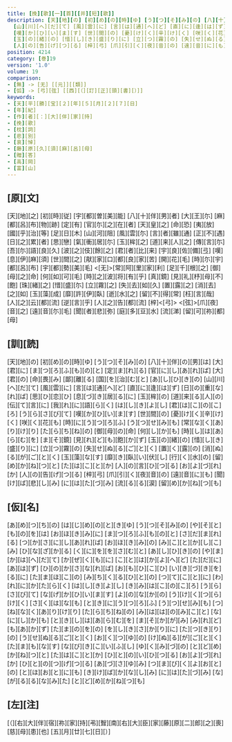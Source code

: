 ```yaml
---
title: [挽][歌][一][首][[并][短][歌]]
description: [天][地][の] [初][め][の][時][ゆ] [う][つ][そ][み][の] [八][十][伴][の][男][は] [大][君][に] [ま][つ][ろ][ふ][も][の][と] [定][ま][れ][る] [官][に][し][あ][れ][ば] [大][君][の] [命][畏][み] [鄙][離][る] [国][を][治][む][と] [あ][し][ひ][き][の]
  [山][川][へ][だ][て] [風][雲][に] [言][は][通][へ][ど] [直][に][逢][は][ず] [日][の][重][な][れ][ば] [思][ひ][恋][ひ] [息][づ][き][居][る][に] [玉][桙][の] [道][来][る][人][の] [伝][て][言][に] [我][れ][に][語][ら][く] [は][し][き][よ][し] [君][は][こ][の][こ][ろ] [う][ら][さ][び][て]
  [嘆][か][ひ][い][ま][す] [世][間][の] [憂][け][く][辛][け][く] [咲][く][花][も] [時][に][う][つ][ろ][ふ] [う][つ][せ][み][も] [常][な][く][あ][り][け][り] [た][ら][ち][ね][の] [御][母][の][命] [何][し][か][も] [時][し][は][あ][ら][む][を] [ま][そ][鏡] [見][れ][ど][も][飽][か][ず]
  [玉][の][緒][の] [惜][し][き][盛][り][に] [立][つ][霧][の] [失][せ][ぬ][る][ご][と][く] [置][く][露][の] [消][ぬ][る][が][ご][と][く] [玉][藻][な][す] [靡][き][臥][い][伏][し] [行][く][水][の] [留][め][か][ね][つ][と] [た][は][こ][と][か] [人][の][言][ひ][つ][る] [お][よ][づ][れ][か]
  [人][の][告][げ][つ][る] [梓][弓] [爪][引][く][夜][音][の] [遠][音][に][も] [聞][け][ば][悲][し][み] [に][は][た][づ][み] [流][る][る][涙] [留][め][か][ね][つ][も]
position: 4214
category: [巻]19
version: '1.0'
volume: 19
comparison:
- [無] -> [无] [[元]][[類]]
- [弧] -> [弓][弦] [[西][（][訂][正][頭][書][）]]
keywords:
- [天][平][勝][宝][２][年][５][月][２][７][日]
- [年][紀]
- [作][者][：][大][伴][家][持]
- [挽][歌]
- [枕][詞]
- [悲][別]
- [哀][悼]
- [藤][原][久][須][麻][呂][母]
- [贈][答]
- [高][岡]
- [富][山]
---
```


## [原][文]

[天][地][之] [初][時][従] [宇][都][曽][美][能] [八][十][伴][男][者] [大][王][尓] [麻][都][呂][布][物][跡] [定][有] [官][尓][之][在][者] [天][皇][之] [命][恐] [夷][放] [國][乎][治][等] [足][日][木] [山][河][阻] [風][雲][尓] [言][者][雖][通] [正][不][遇] [日][之][累][者] [思][戀] [氣][衝][居][尓] [玉][桙][之] [道][来][人][之] [傳][言][尓] [吾][尓][語][良][久] [波][之][伎][餘][之] [君][者][比][来] [宇][良][佐][備][弖] [嘆][息][伊][麻][須] [世][間][之] [猒][家][口][都][良][家][苦] [開][花][毛] [時][尓][宇][都][呂][布] [宇][都][勢][美][毛] <[无]>[常][阿][里][家][利] [足][千][根][之] [御][母][之][命] [何][如][可][毛] [時][之][波][将][有][乎] [真][鏡] [見][礼][杼][母][不][飽] [珠][緒][之] [惜][盛][尓] [立][霧][之] [失][去][如][久] [置][露][之] [消][去][之][如] [玉][藻][成] [靡][許][伊][臥] [逝][水][之] [留][不][得][常] [枉][言][哉] [人][之][云][都][流] [逆][言][乎] [人][之][告][都][流] [梓]<[弓]> <[弦]>[爪][夜][音][之] [遠][音][尓][毛] [聞][者][悲][弥] [庭][多][豆][水] [流][涕] [留][可][祢][都][母]

## [訓][読]

[天][地][の] [初][め][の][時][ゆ] [う][つ][そ][み][の] [八][十][伴][の][男][は] [大][君][に] [ま][つ][ろ][ふ][も][の][と] [定][ま][れ][る] [官][に][し][あ][れ][ば] [大][君][の] [命][畏][み] [鄙][離][る] [国][を][治][む][と] [あ][し][ひ][き][の] [山][川][へ][だ][て] [風][雲][に] [言][は][通][へ][ど] [直][に][逢][は][ず] [日][の][重][な][れ][ば] [思][ひ][恋][ひ] [息][づ][き][居][る][に] [玉][桙][の] [道][来][る][人][の] [伝][て][言][に] [我][れ][に][語][ら][く] [は][し][き][よ][し] [君][は][こ][の][こ][ろ] [う][ら][さ][び][て] [嘆][か][ひ][い][ま][す] [世][間][の] [憂][け][く][辛][け][く] [咲][く][花][も] [時][に][う][つ][ろ][ふ] [う][つ][せ][み][も] [常][な][く][あ][り][け][り] [た][ら][ち][ね][の] [御][母][の][命] [何][し][か][も] [時][し][は][あ][ら][む][を] [ま][そ][鏡] [見][れ][ど][も][飽][か][ず] [玉][の][緒][の] [惜][し][き][盛][り][に] [立][つ][霧][の] [失][せ][ぬ][る][ご][と][く] [置][く][露][の] [消][ぬ][る][が][ご][と][く] [玉][藻][な][す] [靡][き][臥][い][伏][し] [行][く][水][の] [留][め][か][ね][つ][と] [た][は][こ][と][か] [人][の][言][ひ][つ][る] [お][よ][づ][れ][か] [人][の][告][げ][つ][る] [梓][弓] [爪][引][く][夜][音][の] [遠][音][に][も] [聞][け][ば][悲][し][み] [に][は][た][づ][み] [流][る][る][涙] [留][め][か][ね][つ][も]

## [仮][名]

[あ][め][つ][ち][の] [は][じ][め][の][と][き][ゆ] [う][つ][そ][み][の] [や][そ][と][も][の][を][は] [お][ほ][き][み][に] [ま][つ][ろ][ふ][も][の][と] [さ][だ][ま][れ][る] [つ][か][さ][に][し][あ][れ][ば] [お][ほ][き][み][の] [み][こ][と][か][し][こ][み] [ひ][な][ざ][か][る] [く][に][を][を][さ][む][と] [あ][し][ひ][き][の] [や][ま][か][は][へ][だ][て] [か][ぜ][く][も][に] [こ][と][は][か][よ][へ][ど] [た][だ][に][あ][は][ず] [ひ][の][か][さ][な][れ][ば] [お][も][ひ][こ][ひ] [い][き][づ][き][を][る][に] [た][ま][ほ][こ][の] [み][ち][く][る][ひ][と][の] [つ][て][こ][と][に] [わ][れ][に][か][た][ら][く] [は][し][き][よ][し] [き][み][は][こ][の][こ][ろ] [う][ら][さ][び][て] [な][げ][か][ひ][い][ま][す] [よ][の][な][か][の] [う][け][く][つ][ら][け][く] [さ][く][は][な][も] [と][き][に][う][つ][ろ][ふ] [う][つ][せ][み][も] [つ][ね][な][く][あ][り][け][り] [た][ら][ち][ね][の] [み][は][は][の][み][こ][と] [な][に][し][か][も] [と][き][し][は][あ][ら][む][を] [ま][そ][か][が][み] [み][れ][ど][も][あ][か][ず] [た][ま][の][を][の] [を][し][き][さ][か][り][に] [た][つ][き][り][の] [う][せ][ぬ][る][ご][と][く] [お][く][つ][ゆ][の] [け][ぬ][る][が][ご][と][く] [た][ま][も][な][す] [な][び][き][こ][い][ふ][し] [ゆ][く][み][づ][の] [と][ど][め][か][ね][つ][と] [た][は][こ][と][か] [ひ][と][の][い][ひ][つ][る] [お][よ][づ][れ][か] [ひ][と][の][つ][げ][つ][る] [あ][づ][さ][ゆ][み] [つ][ま][び][く][よ][お][と][の] [と][ほ][お][と][に][も] [き][け][ば][か][な][し][み] [に][は][た][づ][み] [な][が][る][る][な][み][た] [と][ど][め][か][ね][つ][も]

## [左][注]

[（][右][大][伴][宿][祢][家][持][弔][聟][南][右][大][臣][家][藤][原][二][郎][之][喪][慈][母][患][也] [五][月][廿][七][日][）]

